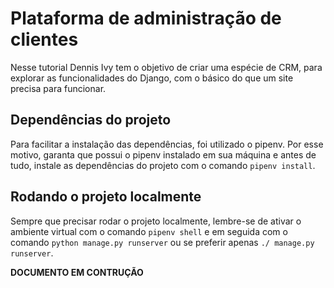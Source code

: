# Plataforma de administração de clientes
Nesse tutorial Dennis Ivy tem o objetivo de criar uma espécie de CRM, para explorar as funcionalidades do Django, com o básico do que um site precisa para funcionar.

## Dependências do projeto
Para facilitar a instalação das dependências, foi utilizado o pipenv. Por esse motivo, garanta que possui o pipenv instalado em sua máquina e antes de tudo, instale as dependências do projeto com o comando `pipenv install`.


## Rodando o projeto localmente
Sempre que precisar rodar o projeto localmente, lembre-se de ativar o ambiente virtual com o comando `pipenv shell` e em seguida com o comando `python manage.py runserver` ou se preferir apenas `./ manage.py runserver`.

**DOCUMENTO EM CONTRUÇÃO**
